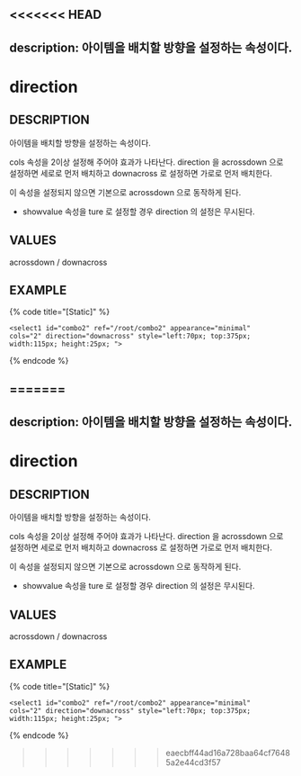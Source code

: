 <<<<<<< HEAD
---
description: 아이템을 배치할 방향을 설정하는 속성이다.
---

# direction

## DESCRIPTION

아이템을 배치할 방향을 설정하는 속성이다.

cols 속성을 2이상 설정해 주어야 효과가 나타난다. direction 을 acrossdown 으로 설정하면 세로로 먼저 배치하고 downacross 로 설정하면 가로로 먼저 배치한다.

이 속성을 설정되지 않으면 기본으로 acrossdown 으로 동작하게 된다.

* showvalue 속성을 ture 로 설정할 경우 direction 의 설정은 무시된다. 

## VALUES

acrossdown / downacross

## EXAMPLE

{% code title="\[Static\]" %}
```markup
<select1 id="combo2" ref="/root/combo2" appearance="minimal" 
cols="2" direction="downacross" style="left:70px; top:375px; 
width:115px; height:25px; ">
```
{% endcode %}

=======
---
description: 아이템을 배치할 방향을 설정하는 속성이다.
---

# direction

## DESCRIPTION

아이템을 배치할 방향을 설정하는 속성이다.

cols 속성을 2이상 설정해 주어야 효과가 나타난다. direction 을 acrossdown 으로 설정하면 세로로 먼저 배치하고 downacross 로 설정하면 가로로 먼저 배치한다.

이 속성을 설정되지 않으면 기본으로 acrossdown 으로 동작하게 된다.

* showvalue 속성을 ture 로 설정할 경우 direction 의 설정은 무시된다. 

## VALUES

acrossdown / downacross

## EXAMPLE

{% code title="\[Static\]" %}
```markup
<select1 id="combo2" ref="/root/combo2" appearance="minimal" 
cols="2" direction="downacross" style="left:70px; top:375px; 
width:115px; height:25px; ">
```
{% endcode %}

>>>>>>> eaecbff44ad16a728baa64cf76485a2e44cd3f57
